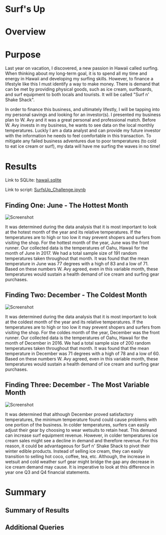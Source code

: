 # Surf's Up
# Overview
# Purpose
Last year on vacation, I discovered, a new passion in Hawaii called surfing. When thinking about my long-term goal, it is to spend all my time and energy in Hawaii and developing my surfing skills. However, to finance a lifestyle like this I must identify a way to make money. There is demand that can be met by providing physical goods, such as ice cream, surfboards, and surf equipment to both locals and tourists. It will be called "Surf n' Shake Shack".

In order to finance this business, and ultimately lifestly, I will be tapping into my personal savings and looking for an investor(s). I presented my business plan to W. Avy and it was a great personal and professional match. Before W. Avy invests in my business, he wants to see data on the local monthly temperatures. Luckly I am a data analyst and can provide my future investor with the information he needs to feel comfortable in this transaction. To mitigate any failed business adventures due to poor temperatures (to cold to eat ice cream or surf), my data will have me surfing the waves in no time!

# Results

Link to SQLite: [hawaii.sqlite](https://github.com/Sborresch/surf-s_up/blob/main/hawaii.sqlite)

Link to script: [SurfsUp_Challenge.ipynb](https://github.com/Sborresch/surf-s_up/blob/main/SurfsUp_Challenge.ipynb)

## Finding One: June - The Hottest Month
![Screenshot](https://github.com/Sborresch/surf-s_up/blob/main/June_Temps.png)

It was determined during the data analysis that it is most important to look at the hotest month of the year and its relative temperatures. If the temperatures are to high or too low it may prevent shopers and surfers from visiting the shop. For the hottest month of the year, June was the front runner. Our collected data is the temperatures of Oahu, Hawaii for the month of June in 2017. We had a total sample size of 191 random temperatures taken throughout that month. It was found that the mean temperature in June was 77 degrees with a high of 83 and a low of 71. Based on these numbers W. Avy agreed, even in this variable month, these temperatures would sustain a health demand of ice cream and surfing gear purchases.

## Finding Two: December - The Coldest Month
![Screenshot](https://github.com/Sborresch/surf-s_up/blob/main/December_Temps.png)

It was determined during the data analysis that it is most important to look at the coldest month of the year and its relative temperatures. If the temperatures are to high or too low it may prevent shopers and surfers from visiting the shop. For the coldes month of the year, December was the front runner. Our collected data is the temperatures of Oahu, Hawaii for the month of December in 2016. We had a total sample size of 200 random temperatures taken throughout that month. It was found that the mean temperature in December was 71 degrees with a high of 78 and a low of 60. Based on these numbers W. Avy agreed, even in this variable month, these temperatures would sustain a health demand of ice cream and surfing gear purchases.

## Finding Three: December - The Most Variable Month
![Screenshot](https://github.com/Sborresch/surf-s_up/blob/main/December_Temps.png)

It was determined that although December proved satisfactory temperatures, the minimum temperature found could cause problems with one portion of the business. In colder temperatures, surfers can easily adjust their gear by choosing to wear wetsuits to retain heat. This demand can increase surf equipment revenue. However, in colder temperatures ice cream sales might see a decline in demand and therefore revenue. For this reason, it could be advantageous for Surf n' Shake Shack to pivot their winter edible products. Instead of selling ice cream, they can easily transition to selling hot coco, coffee, tea, etc. Although, the increase in wetsuit and cold weather surf gear might bridge the gap any decrease in ice cream demand may cause. It is imperative to look at this difference in year one Q3 and Q4 financial statements.

# Summary
## Summary of Results
## Additional Queries
